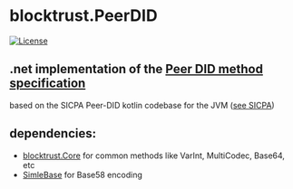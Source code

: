 # blocktrust.PeerDID

[![License](https://img.shields.io/badge/License-Apache%202.0-blue.svg)](https://opensource.org/licenses/Apache-2.0)

## .net implementation of the [Peer DID method specification](https://identity.foundation/peer-did-method-spec/) 
based on the SICPA Peer-DID kotlin codebase for the JVM ([see SICPA](https://github.com/sicpa-dlab/peer-did-jvm))

## dependencies:
 - [blocktrust.Core](https://github.com/bsandmann/blocktrust.Core) for common methods like VarInt, MultiCodec, Base64, etc
 - [SimleBase](https://github.com/ssg/SimpleBase) for Base58 encoding
 
